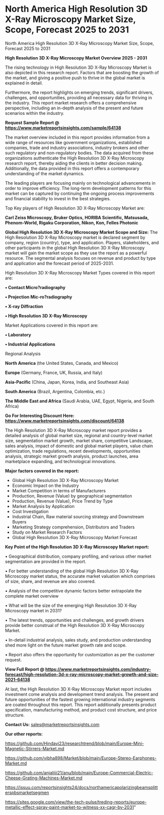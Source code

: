 # North America High Resolution 3D X-Ray Microscopy Market Size, Scope, Forecast 2025 to 2031
North America High Resolution 3D X-Ray Microscopy Market Size, Scope, Forecast 2025 to 2031

<Strong> High Resolution 3D X-Ray Microscopy Market Overview 2025 - 2031</strong>

The rising technology in High Resolution 3D X-Ray Microscopy Market is also depicted in this research report. Factors that are boosting the growth of the market, and giving a positive push to thrive in the global market is explained in detail.

Furthermore, the report highlights on emerging trends, significant drivers, challenges, and opportunities, providing all necessary data for thriving in the industry. This report market research offers a comprehensive perspective, including an in-depth analysis of the present and future scenarios within the industry.

<strong>Request Sample Report @ <a href=https://www.marketreportsinsights.com/sample/64138>https://www.marketreportsinsights.com/sample/64138</a></strong>

The market overview included in this report provides information from a wide range of resources like government organizations, established companies, trade and industry associations, industry brokers and other such regulatory and non-regulatory bodies. The data acquired from these organizations authenticate the High Resolution 3D X-Ray Microscopy research report, thereby aiding the clients in better decision making. Additionally, the data provided in this report offers a contemporary understanding of the market dynamics.

The leading players are focusing mainly on technological advancements in order to improve efficiency. The long-term development patterns for this market can be captured by continuing the ongoing process improvements and financial stability to invest in the best strategies.

Top Key players of High Resolution 3D X-Ray Microscopy Market are:

<strong>Carl Zeiss Microscopy, Bruker Optics, HORIBA Scientific, Matsusada, Phenom-World, Rigaku Corporation, Nikon, Kon, Felles Photonic</strong>

<strong><b>Global High Resolution 3D X-Ray Microscopy Market Scope and Size:</b></strong>
The High Resolution 3D X-Ray Microscopy market is declared segment by company, region (country), type, and application. Players, stakeholders, and other participants in the global High Resolution 3D X-Ray Microscopy market will gain the market scope as they use the report as a powerful resource. The segmental analysis focuses on revenue and product by type and application and the forecast period of 2025-2031.

High Resolution 3D X-Ray Microscopy Market Types covered in this report are:

<strong>• Contact Micro?radiography

• Projection Mic-ro?radiography

• X-ray Diffraction

• High Resolution 3D X-Ray Microscopy</strong>

Market Applications covered in this report are:

<strong>• Laboratory

• Industrial Applications</strong> 

Regional Analysis

<strong>North America</strong> (the United States, Canada, and Mexico)

<strong>Europe</strong> (Germany, France, UK, Russia, and Italy)

<strong>Asia-Pacific</strong> (China, Japan, Korea, India, and Southeast Asia)

<strong>South America</strong> (Brazil, Argentina, Colombia, etc.)

<strong>The Middle East and Africa</strong> (Saudi Arabia, UAE, Egypt, Nigeria, and South Africa)

<strong>Go For Interesting Discount Here: <a href=https://www.marketreportsinsights.com/discount/64138>https://www.marketreportsinsights.com/discount/64138</a></strong>

The High Resolution 3D X-Ray Microscopy market report provides a detailed analysis of global market size, regional and country-level market size, segmentation market growth, market share, competitive Landscape, sales analysis, impact of domestic and global market players, value chain optimization, trade regulations, recent developments, opportunities analysis, strategic market growth analysis, product launches, area marketplace expanding, and technological innovations.

<strong><b>Major factors covered in the report:</b></strong>
<ul>
  <li>Global High Resolution 3D X-Ray Microscopy Market </li>
  <li>Economic Impact on the Industry</li>
  <li>Market Competition in terms of Manufacturers</li>
  <li>Production, Revenue (Value) by geographical segmentation</li>
  <li>Production, Revenue (Value), Price Trend by Type</li>
  <li>Market Analysis by Application</li>
  <li>Cost Investigation</li>
  <li>Industrial Chain, Raw material sourcing strategy and Downstream Buyers</li>
  <li>Marketing Strategy comprehension, Distributors and Traders</li>
  <li>Study on Market Research Factors</li>
  <li>Global High Resolution 3D X-Ray Microscopy Market Forecast</li>
</ul>

<strong><b>Key Point of the High Resolution 3D X-Ray Microscopy Market report:</b></strong>

• Geographical distribution, company profiling, and various other market segmentation are provided in the report.

• For better understanding of the global High Resolution 3D X-Ray Microscopy market status, the accurate market valuation which comprises of size, share, and revenue are also covered.

• Analysis of the competitive dynamic factors better extrapolate the complete market overview

• What will be the size of the emerging High Resolution 3D X-Ray Microscopy market in 2031?

• The latest trends, opportunities and challenges, and growth drivers provide better construal of the High Resolution 3D X-Ray Microscopy Market.

• In-detail industrial analysis, sales study, and production understanding shed more light on the future market growth rate and scope.

• Report also offers the opportunity for customization as per the customer request.

<strong><b>View Full Report @ <a href=https://www.marketreportsinsights.com/industry-forecast/high-resolution-3d-x-ray-microscopy-market-growth-and-size-2021-64138>https://www.marketreportsinsights.com/industry-forecast/high-resolution-3d-x-ray-microscopy-market-growth-and-size-2021-64138</a></b></strong>


At last, the High Resolution 3D X-Ray Microscopy Market report includes investment come analysis and development trend analysis. The present and future opportunities of the fastest growing international industry segments are coated throughout this report. This report additionally presents product specification, manufacturing method, and product cost structure, and price structure.

<strong>Contact Us:</strong>
sales@marketreportsinsights.com

<strong>Our other reports:</strong>

<a href=https://github.com/Hindavi23/researchtrend/blob/main/Europe-Mini-Magnetic-Stirrers-Market.md>https://github.com/Hindavi23/researchtrend/blob/main/Europe-Mini-Magnetic-Stirrers-Market.md</a>

<a href=https://github.com/vibha898/Market/blob/main/Europe-Stereo-Earphones-Market.md>https://github.com/vibha898/Market/blob/main/Europe-Stereo-Earphones-Market.md</a>

<a href=https://github.com/anjaliiii21/anu/blob/main/Europe-Commercial-Electric-Cheese-Grating-Machines-Market.md>https://github.com/anjaliiii21/anu/blob/main/Europe-Commercial-Electric-Cheese-Grating-Machines-Market.md</a>

<a href=https://issuu.com/reportsinsights24/docs/northamericapolarizingbeamsplitterspbsmarketsegmen>https://issuu.com/reportsinsights24/docs/northamericapolarizingbeamsplitterspbsmarketsegmen</a>

<a href=https://sites.google.com/view/the-tech-pulse/treding-reports/europe-metallic-effect-spray-paint-market-to-witness-xx-cagr-by-2031>https://sites.google.com/view/the-tech-pulse/treding-reports/europe-metallic-effect-spray-paint-market-to-witness-xx-cagr-by-2031</a>"
